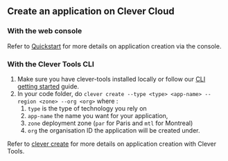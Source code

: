 
## Create an application on Clever Cloud

### With the web console

Refer to [Quickstart](/doc/quickstart) for more details on application creation via the console.

### With the Clever Tools CLI

1. Make sure you have clever-tools installed locally or follow our [CLI getting started](/doc/cli/) guide.
2. In your code folder, do `clever create --type <type> <app-name> --region <zone> --org <org>` where :
   1. `type` is the type of technology you rely on
   2. `app-name` the name you want for your application,
   3. `zone` deployment zone (`par` for Paris and `mtl` for Montreal)
   4. `org` the organisation ID the application will be created under.

Refer to [clever create](/doc/cli/applications/) for more details on application creation with Clever Tools.
